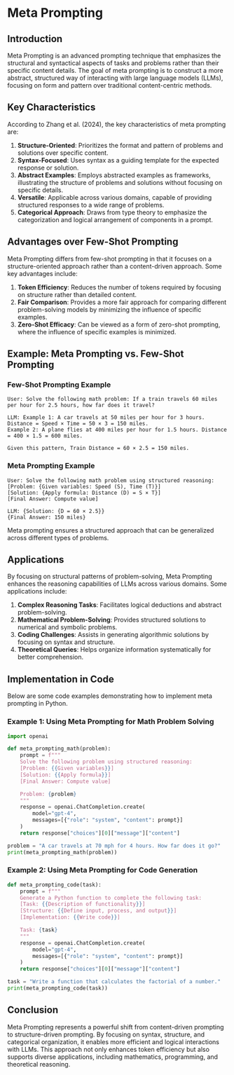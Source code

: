 # Meta Prompting

## Introduction
Meta Prompting is an advanced prompting technique that emphasizes the structural and syntactical aspects of tasks and problems rather than their specific content details. The goal of meta prompting is to construct a more abstract, structured way of interacting with large language models (LLMs), focusing on form and pattern over traditional content-centric methods.

## Key Characteristics
According to Zhang et al. (2024), the key characteristics of meta prompting are:

1. **Structure-Oriented**: Prioritizes the format and pattern of problems and solutions over specific content.
2. **Syntax-Focused**: Uses syntax as a guiding template for the expected response or solution.
3. **Abstract Examples**: Employs abstracted examples as frameworks, illustrating the structure of problems and solutions without focusing on specific details.
4. **Versatile**: Applicable across various domains, capable of providing structured responses to a wide range of problems.
5. **Categorical Approach**: Draws from type theory to emphasize the categorization and logical arrangement of components in a prompt.

## Advantages over Few-Shot Prompting
Meta Prompting differs from few-shot prompting in that it focuses on a structure-oriented approach rather than a content-driven approach. Some key advantages include:

1. **Token Efficiency**: Reduces the number of tokens required by focusing on structure rather than detailed content.
2. **Fair Comparison**: Provides a more fair approach for comparing different problem-solving models by minimizing the influence of specific examples.
3. **Zero-Shot Efficacy**: Can be viewed as a form of zero-shot prompting, where the influence of specific examples is minimized.

## Example: Meta Prompting vs. Few-Shot Prompting

### Few-Shot Prompting Example
```
User: Solve the following math problem: If a train travels 60 miles per hour for 2.5 hours, how far does it travel?

LLM: Example 1: A car travels at 50 miles per hour for 3 hours. Distance = Speed × Time = 50 × 3 = 150 miles.
Example 2: A plane flies at 400 miles per hour for 1.5 hours. Distance = 400 × 1.5 = 600 miles.

Given this pattern, Train Distance = 60 × 2.5 = 150 miles.
```

### Meta Prompting Example
```
User: Solve the following math problem using structured reasoning:
[Problem: {Given variables: Speed (S), Time (T)}]
[Solution: {Apply formula: Distance (D) = S × T}]
[Final Answer: Compute value]

LLM: {Solution: {D = 60 × 2.5}}
{Final Answer: 150 miles}
```

Meta prompting ensures a structured approach that can be generalized across different types of problems.

## Applications
By focusing on structural patterns of problem-solving, Meta Prompting enhances the reasoning capabilities of LLMs across various domains. Some applications include:

1. **Complex Reasoning Tasks**: Facilitates logical deductions and abstract problem-solving.
2. **Mathematical Problem-Solving**: Provides structured solutions to numerical and symbolic problems.
3. **Coding Challenges**: Assists in generating algorithmic solutions by focusing on syntax and structure.
4. **Theoretical Queries**: Helps organize information systematically for better comprehension.

## Implementation in Code
Below are some code examples demonstrating how to implement meta prompting in Python.

### Example 1: Using Meta Prompting for Math Problem Solving
```python
import openai

def meta_prompting_math(problem):
    prompt = f"""
    Solve the following problem using structured reasoning:
    [Problem: {{Given variables}}]
    [Solution: {{Apply formula}}]
    [Final Answer: Compute value]

    Problem: {problem}
    """
    response = openai.ChatCompletion.create(
        model="gpt-4",
        messages=[{"role": "system", "content": prompt}]
    )
    return response["choices"][0]["message"]["content"]

problem = "A car travels at 70 mph for 4 hours. How far does it go?"
print(meta_prompting_math(problem))
```

### Example 2: Using Meta Prompting for Code Generation
```python
def meta_prompting_code(task):
    prompt = f"""
    Generate a Python function to complete the following task:
    [Task: {{Description of functionality}}]
    [Structure: {{Define input, process, and output}}]
    [Implementation: {{Write code}}]

    Task: {task}
    """
    response = openai.ChatCompletion.create(
        model="gpt-4",
        messages=[{"role": "system", "content": prompt}]
    )
    return response["choices"][0]["message"]["content"]

task = "Write a function that calculates the factorial of a number."
print(meta_prompting_code(task))
```

## Conclusion
Meta Prompting represents a powerful shift from content-driven prompting to structure-driven prompting. By focusing on syntax, structure, and categorical organization, it enables more efficient and logical interactions with LLMs. This approach not only enhances token efficiency but also supports diverse applications, including mathematics, programming, and theoretical reasoning.

